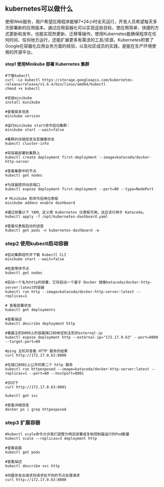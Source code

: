 ## kubernetes可以做什么
使用Web服务，用户希望应用程序能够7*24小时全天运行，开发人员希望每天多次部署新的应用版本。通过应用容器化可以实现这些目标，使应用简单、快捷的方式更新和发布，也能实现热更新、迁移等操作。使用Kubernetes能确保程序在任何时间、任何地方运行，还能扩展更多有需求的工具/资源。Kubernetes积累了Google在容器化应用业务方面的经验，以及社区成员的实践，是能在生产环境使用的开源平台。
#### step1 使用Minikube 部署 Kubernetes 集群
```shell
#下载kubectl
curl -Lo kubectl https://storage.googleapis.com/kubernetes-release/release/v1.6.4/bin/linux/amd64/kubectl
chmod +x kubectl

#安装minikube
install minikube

#查看版本信息
minikube version

#运行minikube start命令启动集群：
minikube start --wait=false

#集群的详细信息及其健康状态
kubectl cluster-info

#将容器部署到集群上
kubectl create deployment first-deployment --image=katacoda/docker-http-server

#查看集群中的节点
kubectl get nodes

#为容器提供动态端口
kubectl expose deployment first-deployment --port=80 --type=NodePort

# Minikube 和命令启用仪表板
minikube addons enable dashboard

#通过部署以下 YAML 定义使 Kubernetes 仪表板可用。这应该只用于 Katacoda。
kubectl apply -f /opt/kubernetes-dashboard.yaml

#查看仪表板启动的进度
kubectl get pods -n kubernetes-dashboard -w

```
### step2 使用kubectl启动容器
```shell
#启动集群组件并下载 Kubectl CLI
minikube start --wait=false

#检查等待节点
kubectl get nodes

#启动一个名为http的部署，它将启动一个基于 Docker 镜像katacoda/docker-http-server:latest的容器
kubectl run http --image=katacoda/docker-http-server:latest --replicas=1

# 查看部署状态
kubectl get deployments

#查看描述
kubectl describe deployment http

#暴露主机8000上的容器端口80绑定到主机的external-ip
kubectl expose deployment http --external-ip="172.17.0.63" --port=8000 --target-port=80

#ping 主机并查看 HTTP 服务的结果
curl http://172.17.0.63:8000

#在端口8001上公开的第二个 http 服务
kubectl run httpexposed --image=katacoda/docker-http-server:latest --replicas=1 --port=80 --hostport=8001

#访问下
curl http://172.17.0.63:8001

kubectl get svc

#查看详细信息
docker ps | grep httpexposed

```

### step3 扩展容器
```shell
#kubectl scale命令允许我们调整为特定部署或复制控制器运行的Pod数量
kubectl scale --replicas=3 deployment http

#查看容器
kubectl get pods

#查看描述
kubectl describe svc http

#向服务发出请求将请求在不同的节点处理请求
curl http://172.17.0.63:8000


```

